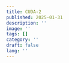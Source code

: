 ```yaml
---
title: CUDA-2
published: 2025-01-31
description: ''
image: ''
tags: []
category: ''
draft: false 
lang: ''
---
```


